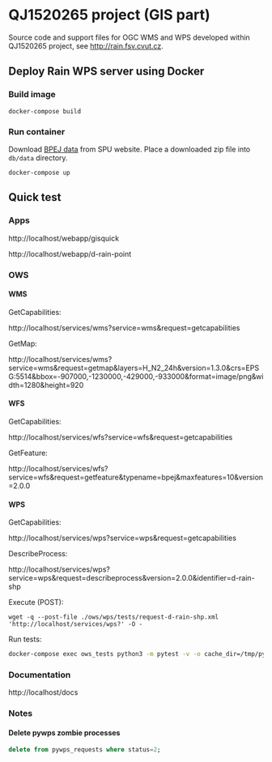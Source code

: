 # QJ1520265 project (GIS part)

Source code and support files for OGC WMS and WPS developed within
QJ1520265 project, see http://rain.fsv.cvut.cz.

## Deploy Rain WPS server using Docker

### Build image

```
docker-compose build
```

### Run container

Download [BPEJ
data](https://www.spucr.cz/bpej/celostatni-databaze-bpej) from SPU
website. Place a downloaded zip file into `db/data` directory.

```
docker-compose up
```

## Quick test

### Apps

http://localhost/webapp/gisquick

http://localhost/webapp/d-rain-point

### OWS

#### WMS

GetCapabilities:

http://localhost/services/wms?service=wms&request=getcapabilities

GetMap:

http://localhost/services/wms?service=wms&request=getmap&layers=H_N2_24h&version=1.3.0&crs=EPSG:5514&bbox=-907000,-1230000,-429000,-933000&format=image/png&width=1280&height=920

#### WFS

GetCapabilities:

http://localhost/services/wfs?service=wfs&request=getcapabilities

GetFeature:

http://localhost/services/wfs?service=wfs&request=getfeature&typename=bpej&maxfeatures=10&version=2.0.0

#### WPS

GetCapabilities:

http://localhost/services/wps?service=wps&request=getcapabilities
    
DescribeProcess:

http://localhost/services/wps?service=wps&request=describeprocess&version=2.0.0&identifier=d-rain-shp
    
Execute (POST):

```
wget -q --post-file ./ows/wps/tests/request-d-rain-shp.xml 'http://localhost/services/wps?' -O -
```

Run tests:

```sh
docker-compose exec ows_tests python3 -m pytest -v -o cache_dir=/tmp/pytest_cache_dir ./tests/wps/test_wps.py
```

### Documentation

http://localhost/docs

### Notes

#### Delete pywps zombie processes

```sql
delete from pywps_requests where status=2;
```

